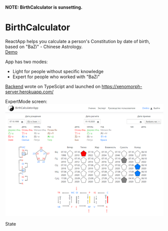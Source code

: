 **NOTE: BirthCalculator is sunsetting.**
# BirthCalculator

ReactApp helps you calculate a person's Constitution by date of birth, based on "BaZi" - Chinese Astrology.     
[Demo](https://birth.netlify.app/)

App has two modes: 
- Light for people without specific knowledge
- Expert for people who worked with "BaZi"

[Backend](https://github.com/kdaadk/birth-backend) wrote on TypeScipt and launched on https://xenomorph-server.herokuapp.com/   

ExpertMode screen:
![BirthCalculator](https://github.com/kdaadk/birth-frontend/blob/master/src/images/screen-app.png?raw=true)

State
